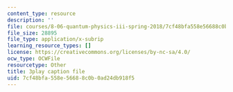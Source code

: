 ```yaml
---
content_type: resource
description: ''
file: courses/8-06-quantum-physics-iii-spring-2018/7cf48bfa558e56688c0b0ad24db918f5_2N0OXAiX-BM.vtt
file_size: 28895
file_type: application/x-subrip
learning_resource_types: []
license: https://creativecommons.org/licenses/by-nc-sa/4.0/
ocw_type: OCWFile
resourcetype: Other
title: 3play caption file
uid: 7cf48bfa-558e-5668-8c0b-0ad24db918f5
---
```

